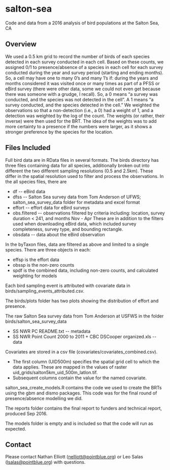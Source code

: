 # salton-sea
Code and data from a 2016 analysis of bird populations at the Salton Sea, CA

## Overview
We used a 0.5 km grid to record the number of birds of each species detected in each survey conducted in each cell. 
Based on these counts, we assigned 0/1 to presence/absence of a species in each cell for each survey conducted during the 
year and survey period (starting and ending months). So, a cell may have one to many 0’s and many 1’s if: during the years 
and months considered it was visited once or many times as part of a PFSS or eBird survey (there were other data, some we 
could not even get because there was someone with a grudge, I recall). So, a 0 means “a survey was conducted, and the species 
was not detected in the cell”. A 1 means “a survey conducted, and the species detected in the cell.” We weighted the observations 
so that a non-detection (i.e., a 0) had a weight of 1, and a detection was weighted by the log of the count. The weights 
(or rather, their inverse) were then used for the BRT. The idea of the weights was to add more certainty to a presence if 
the numbers were larger, as it shows a stronger preference by the species for the location.

## Files Included
Full bird data are in RData files in several formats.  The birds directory has three files containing data for all species,
additionally broken out into different the two different sampling resolutions (0.5 and 2.5km).  These differ in the spatial 
resolution used to filter and process the observations.
In the all species files, there are 
  * df -- eBird data
  * dfss -- Salton Sea survey data from Tom Anderson of UFWS; salton_sea_survey_data folder for metadata and excel format
  * effort -- effort data for eBird surveys
  * obs.filtered  -- observations filtered by criteria including: location, survey duration < 241, and months Nov - Apr 
	These are in addition to the filters used when downloading eBird data, which included survey completeness, 
	survey type, and bounding rectangle.
  * obsdata -- data about the eBird observation

In the byTaxon files, data are filtered as above and limited to a single species. There are three objects in each:
  * effsp is the effort data
  * obssp is the non-zero counts
  * spdf is the combined data, including non-zero counts, and calculated weighting for models

Each bird sampling event is attributed with covariate data in birds/sampling_events_attributed.csv.

The birds/plots folder has two plots showing the distribution of effort and presence.

The raw Salton Sea survey data from Tom Anderson at USFWS in the folder birds/salton_sea_survey_data
  * SS NWR PC README.txt -- metadata
  * SS NWR Point Count 2000 to 2011 + CBC DSCooper organized.xls -- data

Covariates are stored in a csv file (covariates/covariates_combined.csv).
  * The first column (UID500m) specifies the spatial grid cell to which the data applies. These are mapped 
    in the values of raster uid_grids/salton5km_uid_500m_latlon.tif.
  * Subsequent columns contain the value for the named covariate.

salton_sea_create_models.R contains the code we used to create the BRTs using the gbm and dismo packages. This code was 
for the final round of presence/absence modelling we did.  

The reports folder contains the final report to funders and technical report, produced Sep 2016.

The models folder is empty and is included so that the code will run as expected.

## Contact
Please contact Nathan Elliott (nelliott@pointblue.org) or Leo Salas (lsalas@pointblue.org) with questions.